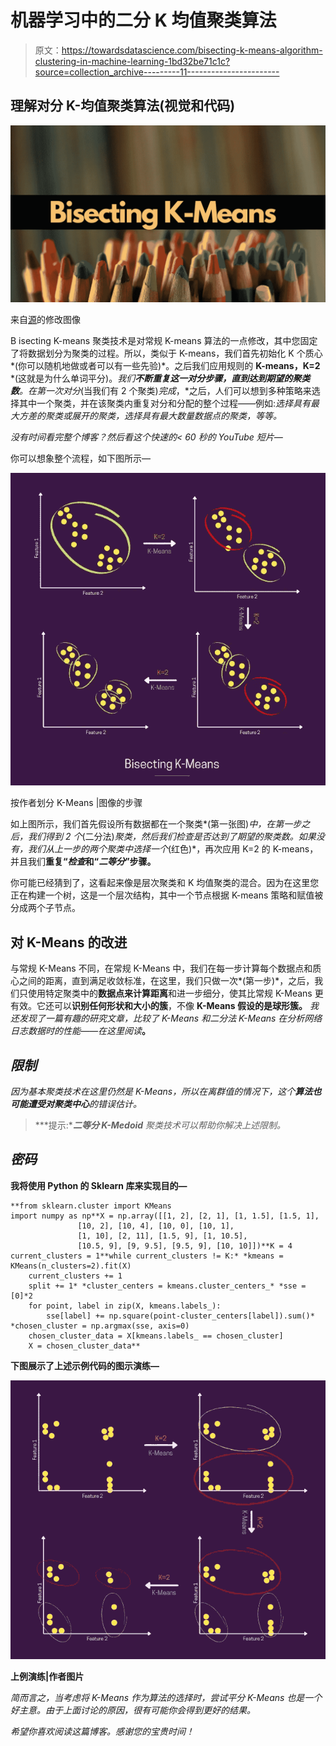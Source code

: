# 机器学习中的二分 K 均值聚类算法

> 原文：<https://towardsdatascience.com/bisecting-k-means-algorithm-clustering-in-machine-learning-1bd32be71c1c?source=collection_archive---------11----------------------->

## 理解对分 K-均值聚类算法(视觉和代码)

![](img/9eadf55d6ee4aa12a1f763455d20df68.png)

来自[源](https://unsplash.com/photos/dnGgAIRNnsE)的修改图像

B isecting K-means 聚类技术是对常规 K-means 算法的一点修改，其中您固定了将数据划分为聚类的过程。所以，类似于 K-means，我们首先初始化 K 个质心*(你可以随机地做或者可以有一些先验)*。之后我们应用规则的 **K-means，K=2** *(这就是为什么单词平分)。*我们**不断重复这一对分步骤，直到达到期望的聚类数**。在第一次对分*(当我们有 2 个聚类)*完成*，*之后，人们可以想到多种策略来选择其中一个聚类，并在该聚类内重复对分和分配的整个过程——例如:*选择具有最大方差的聚类或展开的聚类，选择具有最大数量数据点的聚类，等等。*

*没有时间看完整个博客？然后看这个快速的< 60 秒的 YouTube 短片—*

你可以想象整个流程，如下图所示—

![](img/f7fa0b9f070a0ff8900c00df85fcae38.png)

按作者划分 K-Means |图像的步骤

如上图所示，我们首先假设所有数据都在一个聚类*(第一张图)*中，在第一步之后，我们得到 2 个*(二分法)*聚类，然后我们检查是否达到了期望的聚类数。如果没有，我们从上一步的两个聚类中选择一个*(红色)*，再次应用 K=2 的 K-means，并且我们**重复“*检查*和“*二等分*”步骤。**

你可能已经猜到了，这看起来像是层次聚类和 K 均值聚类的混合。因为在这里您正在构建一个树，这是一个层次结构，其中一个节点根据 K-means 策略和赋值被分成两个子节点。

## 对 K-Means 的改进

与常规 K-Means 不同，在常规 K-Means 中，我们在每一步计算每个数据点和质心之间的距离，直到满足收敛标准，在这里，我们只做一次*(第一步)*，之后，我们只使用特定聚类中的**数据点来计算距离**和进一步细分，使其比常规 K-Means 更有效。它还可以**识别任何形状和大小的簇**，不像 **K-Means 假设的是球形簇。** *我还发现了一篇有趣的研究文章，比较了 K-Means 和二分法 K-Means 在分析网络日志数据时的性能——在这里阅读*[](https://ijeter.everscience.org/Manuscripts/Volume-4/Issue-8/Vol-4-issue-8-M-23.pdf)**。**

## *限制*

*因为基本聚类技术在这里仍然是 K-Means，所以在离群值的情况下，这个**算法也可能遭受对聚类中心**的错误估计。*

> ***提示:****二等分 K-Medoid** 聚类技术可以帮助你解决上述限制。*

## *密码*

**我将使用 Python 的 Sklearn 库来实现目的—**

```
**from sklearn.cluster import KMeans
import numpy as np**X = np.array([[1, 2], [2, 1], [1, 1.5], [1.5, 1],
               [10, 2], [10, 4], [10, 0], [10, 1],
               [1, 10], [2, 11], [1.5, 9], [1, 10.5],
               [10.5, 9], [9, 9.5], [9.5, 9], [10, 10]])**K = 4
current_clusters = 1**while current_clusters != K:* *kmeans = KMeans(n_clusters=2).fit(X)
    current_clusters += 1
    split += 1* *cluster_centers = kmeans.cluster_centers_* *sse = [0]*2
    for point, label in zip(X, kmeans.labels_):
        sse[label] += np.square(point-cluster_centers[label]).sum()* *chosen_cluster = np.argmax(sse, axis=0)
    chosen_cluster_data = X[kmeans.labels_ == chosen_cluster]
    X = chosen_cluster_data**
```

**下图展示了上述示例代码的图示演练—**

*![](img/bb3cf34767dc26f4dc7ea6c45648a059.png)*

**上例演练|作者图片**

*简而言之，当考虑将 K-Means 作为算法的选择时，尝试平分 K-Means 也是一个好主意。由于上面讨论的原因，很有可能你会得到更好的结果。*

*希望你喜欢阅读这篇博客。感谢您的宝贵时间！*
